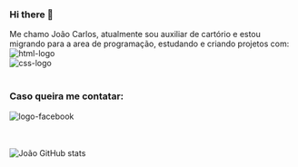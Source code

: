 ### Hi there 👋

Me chamo João Carlos, atualmente sou auxiliar de cartório e estou migrando para a area de programação, estudando e criando projetos com:
</br>
<img src="https://img.shields.io/badge/HTML5-E34F26?style=for-the-badge&logo=html5&logoColor=white" alt="html-logo"/>
</br>
<img src="https://img.shields.io/badge/CSS3-1572B6?style=for-the-badge&logo=css3&logoColor=white" alt="css-logo"/>
</br>
</br>
### Caso queira me contatar:
<p>
<a href="https://www.facebook.com/joao.dcshoes/">
<img align="left" alt="logo-facebook" src="https://img.shields.io/badge/Facebook-1877F2?style=for-the-badge&logo=facebook&logoColor=white" />
</a>
</p>
</br>
</br>
<br/>


![João GitHub stats](https://github-readme-stats.vercel.app/api?username=Joaocarlos93&show_icons=true&theme=transparent)
